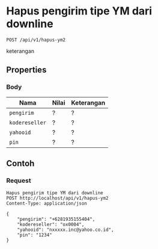 # Hapus pengirim tipe YM dari downline
```http
POST /api/v1/hapus-ym2
```
keterangan
## Properties
### Body
Nama  | Nilai | Keterangan
--- | --- | ---
<code>pengirim</code> | ? | ?
<code>kodereseller</code> | ? | ?
<code>yahooid</code> | ? | ?
<code>pin</code> | ? | ?

## Contoh

### Request
```http
Hapus pengirim tipe YM dari downline
POST http://localhost/api/v1/hapus-ym2
Content-Type: application/json

{
    "pengirim": "+6281935155404",
    "kodereseller": "ox0004",
    "yahooid": "nxxxxx.inc@yahoo.co.id",
    "pin": "1234"
}
```
